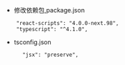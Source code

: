 

* 修改依赖包,package.json

```
    "react-scripts": "4.0.0-next.98",
    "typescript": "^4.1.0",

```

* tsconfig.json

```
      "jsx": "preserve",
```
